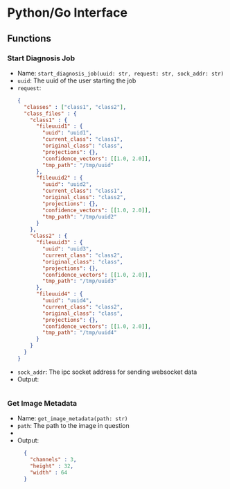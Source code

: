 # Python/Go Interface

## Functions

### Start Diagnosis Job
- Name: `start_diagnosis_job(uuid: str, request: str, sock_addr: str)`
- `uuid`: The uuid of the user starting the job
- `request`:
  ```json
  {
    "classes" : ["class1", "class2"],
    "class_files" : {
      "class1" : {
        "fileuuid1" : {
          "uuid": "uuid1",
          "current_class": "class1",
          "original_class": "class",
          "projections": {},
          "confidence_vectors": [[1.0, 2.0]],
          "tmp_path": "/tmp/uuid"
        },
        "fileuuid2" : {
          "uuid": "uuid2",
          "current_class": "class1",
          "original_class": "class2",
          "projections": {},
          "confidence_vectors": [[1.0, 2.0]],
          "tmp_path": "/tmp/uuid2"
        }
      },
      "class2" : {
        "fileuuid3" : {
          "uuid": "uuid3",
          "current_class": "class2",
          "original_class": "class",
          "projections": {},
          "confidence_vectors": [[1.0, 2.0]],
          "tmp_path": "/tmp/uuid3"
        },
        "fileuuid4" : {
          "uuid": "uuid4",
          "current_class": "class2",
          "original_class": "class",
          "projections": {},
          "confidence_vectors": [[1.0, 2.0]],
          "tmp_path": "/tmp/uuid4"
        }
      }
    }
  }
  ```
- `sock_addr`: The ipc socket address for sending websocket data
- Output:
  ```json

  ```

### Get Image Metadata
- Name: `get_image_metadata(path: str)`
- `path`: The path to the image in question
- 
- Output:
  ```json
    {
      "channels" : 3,
      "height" : 32,
      "width" : 64
    }
  ```
